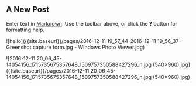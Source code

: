 ## A New Post

Enter text in [Markdown](http://daringfireball.net/projects/markdown/). Use the toolbar above, or click the **?** button for formatting help.

![hello]({{site.baseurl}}/pages/2016-12-11 19_57_44-2016-12-11 19_56_37-Greenshot capture form.jpg - Windows Photo Viewer.jpg)

![2016-12-11 20_06_45-14054156_1715735675357648_1509757350588427296_n.jpg (540×960).jpg]({{site.baseurl}}/pages/2016-12-11 20_06_45-14054156_1715735675357648_1509757350588427296_n.jpg (540×960).jpg)
